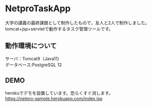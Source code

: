 # NetproTaskApp
大学の講義の最終課題として制作したもので，友人と2人で制作しました。<br>
tomcat+jsp+servletで動作するタスク管理ツールです。
 
## 動作環境について
サーバ：Tomcat9（Java11）<br>
データベース:PostgreSQL 12<br>

## DEMO
herokuでデモを設置しています。恐らくすぐ消します。<br>
https://netpro-sample.herokuapp.com/index.jsp
